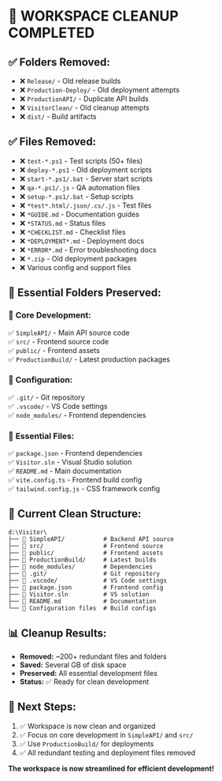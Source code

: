 # 🧹 WORKSPACE CLEANUP COMPLETED

## ✅ **Folders Removed:**
- ❌ `Release/` - Old release builds
- ❌ `Production-Deploy/` - Old deployment attempts  
- ❌ `ProductionAPI/` - Duplicate API builds
- ❌ `VisitorClean/` - Old cleanup attempts
- ❌ `dist/` - Build artifacts

## ✅ **Files Removed:**
- ❌ `test-*.ps1` - Test scripts (50+ files)
- ❌ `deploy-*.ps1` - Old deployment scripts
- ❌ `start-*.ps1/.bat` - Server start scripts
- ❌ `qa-*.ps1/.js` - QA automation files
- ❌ `setup-*.ps1/.bat` - Setup scripts
- ❌ `*test*.html/.json/.cs/.js` - Test files
- ❌ `*GUIDE.md` - Documentation guides
- ❌ `*STATUS.md` - Status files
- ❌ `*CHECKLIST.md` - Checklist files
- ❌ `*DEPLOYMENT*.md` - Deployment docs
- ❌ `*ERROR*.md` - Error troubleshooting docs
- ❌ `*.zip` - Old deployment packages
- ❌ Various config and support files

## 🎯 **Essential Folders Preserved:**

### 📁 **Core Development:**
✅ `SimpleAPI/` - Main API source code  
✅ `src/` - Frontend source code  
✅ `public/` - Frontend assets  
✅ `ProductionBuild/` - Latest production packages  

### 📁 **Configuration:**
✅ `.git/` - Git repository  
✅ `.vscode/` - VS Code settings  
✅ `node_modules/` - Frontend dependencies  

### 📄 **Essential Files:**
✅ `package.json` - Frontend dependencies  
✅ `Visitor.sln` - Visual Studio solution  
✅ `README.md` - Main documentation  
✅ `vite.config.ts` - Frontend build config  
✅ `tailwind.config.js` - CSS framework config  

## 🚀 **Current Clean Structure:**

```
d:\Visitor\
├── 📁 SimpleAPI/           # Backend API source
├── 📁 src/                 # Frontend source  
├── 📁 public/              # Frontend assets
├── 📁 ProductionBuild/     # Latest builds
├── 📁 node_modules/        # Dependencies
├── 📁 .git/                # Git repository
├── 📁 .vscode/             # VS Code settings
├── 📄 package.json         # Frontend config
├── 📄 Visitor.sln          # VS solution
├── 📄 README.md            # Documentation
└── 📄 Configuration files  # Build configs
```

## 📊 **Cleanup Results:**
- **Removed:** ~200+ redundant files and folders
- **Saved:** Several GB of disk space
- **Preserved:** All essential development files
- **Status:** ✅ Ready for clean development

## 🎯 **Next Steps:**
1. ✅ Workspace is now clean and organized
2. ✅ Focus on core development in `SimpleAPI/` and `src/`
3. ✅ Use `ProductionBuild/` for deployments
4. ✅ All redundant testing and deployment files removed

**The workspace is now streamlined for efficient development!**

